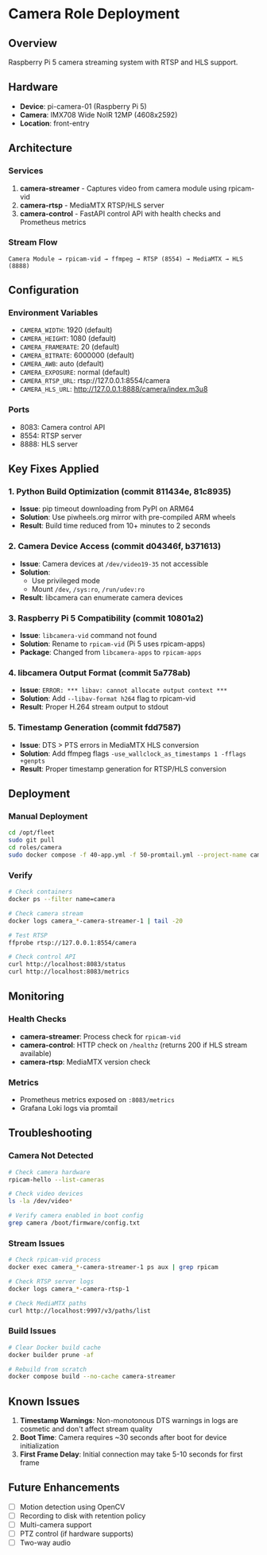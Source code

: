 # Camera Role Deployment

## Overview
Raspberry Pi 5 camera streaming system with RTSP and HLS support.

## Hardware
- **Device**: pi-camera-01 (Raspberry Pi 5)
- **Camera**: IMX708 Wide NoIR 12MP (4608x2592)
- **Location**: front-entry

## Architecture

### Services
1. **camera-streamer** - Captures video from camera module using rpicam-vid
2. **camera-rtsp** - MediaMTX RTSP/HLS server
3. **camera-control** - FastAPI control API with health checks and Prometheus metrics

### Stream Flow
```
Camera Module → rpicam-vid → ffmpeg → RTSP (8554) → MediaMTX → HLS (8888)
```

## Configuration

### Environment Variables
- `CAMERA_WIDTH`: 1920 (default)
- `CAMERA_HEIGHT`: 1080 (default)
- `CAMERA_FRAMERATE`: 20 (default)
- `CAMERA_BITRATE`: 6000000 (default)
- `CAMERA_AWB`: auto (default)
- `CAMERA_EXPOSURE`: normal (default)
- `CAMERA_RTSP_URL`: rtsp://127.0.0.1:8554/camera
- `CAMERA_HLS_URL`: http://127.0.0.1:8888/camera/index.m3u8

### Ports
- 8083: Camera control API
- 8554: RTSP server
- 8888: HLS server

## Key Fixes Applied

### 1. Python Build Optimization (commit 811434e, 81c8935)
- **Issue**: pip timeout downloading from PyPI on ARM64
- **Solution**: Use piwheels.org mirror with pre-compiled ARM wheels
- **Result**: Build time reduced from 10+ minutes to 2 seconds

### 2. Camera Device Access (commit d04346f, b371613)
- **Issue**: Camera devices at `/dev/video19-35` not accessible
- **Solution**:
  - Use privileged mode
  - Mount `/dev`, `/sys:ro`, `/run/udev:ro`
- **Result**: libcamera can enumerate camera devices

### 3. Raspberry Pi 5 Compatibility (commit 10801a2)
- **Issue**: `libcamera-vid` command not found
- **Solution**: Rename to `rpicam-vid` (Pi 5 uses rpicam-apps)
- **Package**: Changed from `libcamera-apps` to `rpicam-apps`

### 4. libcamera Output Format (commit 5a778ab)
- **Issue**: `ERROR: *** libav: cannot allocate output context ***`
- **Solution**: Add `--libav-format h264` flag to rpicam-vid
- **Result**: Proper H.264 stream output to stdout

### 5. Timestamp Generation (commit fdd7587)
- **Issue**: DTS > PTS errors in MediaMTX HLS conversion
- **Solution**: Add ffmpeg flags `-use_wallclock_as_timestamps 1 -fflags +genpts`
- **Result**: Proper timestamp generation for RTSP/HLS conversion

## Deployment

### Manual Deployment
```bash
cd /opt/fleet
sudo git pull
cd roles/camera
sudo docker compose -f 40-app.yml -f 50-promtail.yml --project-name camera_$(git rev-parse --short HEAD) up --build -d
```

### Verify
```bash
# Check containers
docker ps --filter name=camera

# Check camera stream
docker logs camera_*-camera-streamer-1 | tail -20

# Test RTSP
ffprobe rtsp://127.0.0.1:8554/camera

# Check control API
curl http://localhost:8083/status
curl http://localhost:8083/metrics
```

## Monitoring

### Health Checks
- **camera-streamer**: Process check for `rpicam-vid`
- **camera-control**: HTTP check on `/healthz` (returns 200 if HLS stream available)
- **camera-rtsp**: MediaMTX version check

### Metrics
- Prometheus metrics exposed on `:8083/metrics`
- Grafana Loki logs via promtail

## Troubleshooting

### Camera Not Detected
```bash
# Check camera hardware
rpicam-hello --list-cameras

# Check video devices
ls -la /dev/video*

# Verify camera enabled in boot config
grep camera /boot/firmware/config.txt
```

### Stream Issues
```bash
# Check rpicam-vid process
docker exec camera_*-camera-streamer-1 ps aux | grep rpicam

# Check RTSP server logs
docker logs camera_*-camera-rtsp-1

# Check MediaMTX paths
curl http://localhost:9997/v3/paths/list
```

### Build Issues
```bash
# Clear Docker build cache
docker builder prune -af

# Rebuild from scratch
docker compose build --no-cache camera-streamer
```

## Known Issues

1. **Timestamp Warnings**: Non-monotonous DTS warnings in logs are cosmetic and don't affect stream quality
2. **Boot Time**: Camera requires ~30 seconds after boot for device initialization
3. **First Frame Delay**: Initial connection may take 5-10 seconds for first frame

## Future Enhancements

- [ ] Motion detection using OpenCV
- [ ] Recording to disk with retention policy
- [ ] Multi-camera support
- [ ] PTZ control (if hardware supports)
- [ ] Two-way audio
